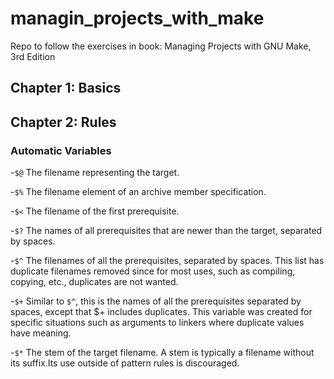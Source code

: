 # managin_projects_with_make
Repo to follow the exercises in book: Managing Projects with GNU Make, 3rd Edition

## Chapter 1: Basics
## Chapter 2: Rules
### Automatic Variables
-`$@`
The filename representing the target.

-`$%`
The filename element of an archive member specification.

-`$<`
The filename of the first prerequisite.

-`$?`
The names of all prerequisites that are newer than the target, separated by spaces.

-`$^`
The filenames of all the prerequisites, separated by spaces. This list has duplicate filenames removed since for most uses, such as compiling, copying, etc., duplicates are not wanted.

-`$+`
Similar to `$^`, this is the names of all the prerequisites separated by spaces, except that $+ includes duplicates. This variable was created for specific situations such as arguments to linkers where duplicate values have meaning.

-`$*`
The stem of the target filename. A stem is typically a filename without its suffix.Its use outside of pattern rules is discouraged.
